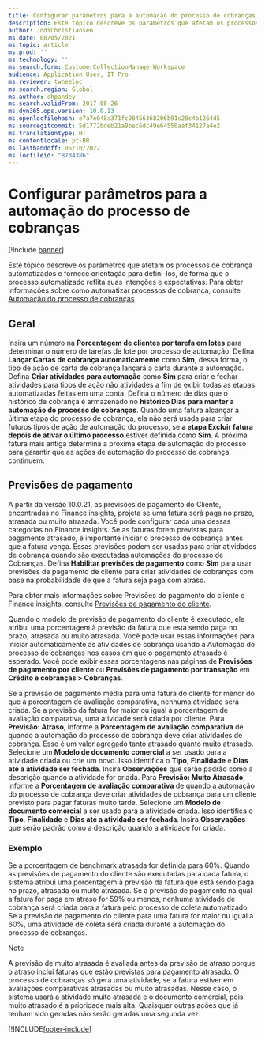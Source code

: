 ```yaml
---
title: Configurar parâmetros para a automação do processo de cobranças
description: Este tópico descreve os parâmetros que afetam os processos de cobrança automatizados e fornece orientação para defini-los, de forma que o processo automatizado reflita suas intenções e expectativas.
author: JodiChristiansen
ms.date: 08/05/2021
ms.topic: article
ms.prod: ''
ms.technology: ''
ms.search.form: CustomerCollectionManagerWorkspace
audience: Application User, IT Pro
ms.reviewer: twheeloc
ms.search.region: Global
ms.author: shpandey
ms.search.validFrom: 2017-08-26
ms.dyn365.ops.version: 10.0.13
ms.openlocfilehash: e7a7e048a371fc90456368206b91c29c4b1264d5
ms.sourcegitcommit: 5d1772bdeb21a9bec6dc49e64550aaf34127a4e2
ms.translationtype: HT
ms.contentlocale: pt-BR
ms.lasthandoff: 05/10/2022
ms.locfileid: "8734386"
---
```

# <a name="configure-parameters-for-collection-process-automation"></a>Configurar parâmetros para a automação do processo de cobranças

[!include [banner](../includes/banner.md)]

Este tópico descreve os parâmetros que afetam os processos de cobrança automatizados e fornece orientação para defini-los, de forma que o processo automatizado reflita suas intenções e expectativas. Para obter informações sobre como automatizar processos de cobrança, consulte [Automação do processo de cobranças](collections-process-automate.md).

## <a name="general"></a>Geral
Insira um número na **Porcentagem de clientes por tarefa em lotes** para determinar o número de tarefas de lote por processo de automação. Defina **Lançar Cartas de cobrança automaticamente** como **Sim**, dessa forma, o tipo de ação de carta de cobrança lançará a carta durante a automação. Defina **Criar atividades para automação** como **Sim** para criar e fechar atividades para tipos de ação não atividades a fim de exibir todas as etapas automatizadas feitas em uma conta. Defina o número de dias que o histórico de cobrança é armazenado no **histórico Dias para manter a automação do processo de cobranças**. Quando uma fatura alcançar a última etapa do processo de cobrança, ela não será usada para criar futuros tipos de ação de automação do processo, se **a etapa Excluir fatura depois de ativar o último processo** estiver definida como **Sim**. A próxima fatura mais antiga determina a próxima etapa de automação do processo para garantir que as ações de automação do processo de cobrança continuem. 

## <a name="payment-predictions"></a>Previsões de pagamento
A partir da versão 10.0.21, as previsões de pagamento do Cliente, encontradas no Finance insights, projeta se uma fatura será paga no prazo, atrasada ou muito atrasada. Você pode configurar cada uma dessas categorias no Finance insights. Se as faturas forem previstas para pagamento atrasado, é importante iniciar o processo de cobrança antes que a fatura vença. Essas previsões podem ser usadas para criar atividades de cobrança quando são executadas automações do processo de Cobranças. Defina **Habilitar previsões de pagamento** como **Sim** para usar previsões de pagamento de cliente para criar atividades de cobranças com base na probabilidade de que a fatura seja paga com atraso. 

Para obter mais informações sobre Previsões de pagamento do cliente e Finance insights, consulte [Previsões de pagamento do cliente](payment-insights-overview.md).

Quando o modelo de previsão de pagamento do cliente é executado, ele atribui uma porcentagem à previsão da fatura que está sendo paga no prazo, atrasada ou muito atrasada. Você pode usar essas informações para iniciar automaticamente as atividades de cobrança usando a Automação do processo de cobranças nos casos em que o pagamento atrasado é esperado. Você pode exibir essas porcentagens nas páginas de **Previsões de pagamento por cliente** ou **Previsões de pagamento por transação** em **Crédito e cobranças > Cobranças**. 

Se a previsão de pagamento média para uma fatura do cliente for menor do que a porcentagem de avaliação comparativa, nenhuma atividade será criada. Se a previsão da fatura for maior ou igual à porcentagem de avaliação comparativa, uma atividade será criada por cliente. Para **Previsão: Atraso**, informe a **Porcentagem de avaliação comparativa** de quando a automação do processo de cobrança deve criar atividades de cobrança. Esse é um valor agregado tanto atrasado quanto muito atrasado. Selecione um **Modelo de documento comercial** a ser usado para a atividade criada ou crie um novo. Isso identifica o **Tipo**, **Finalidade** e **Dias até a atividade ser fechada**. Insira **Observações** que serão padrão como a descrição quando a atividade for criada. Para **Previsão: Muito Atrasado**, informe a **Porcentagem de avaliação comparativa** de quando a automação do processo de cobrança deve criar atividades de cobrança para um cliente previsto para pagar faturas muito tarde. Selecione um **Modelo de documento comercial** a ser usado para a atividade criada. Isso identifica o **Tipo**, **Finalidade** e **Dias até a atividade ser fechada**. Insira **Observações** que serão padrão como a descrição quando a atividade for criada. 

### <a name="example"></a>Exemplo
Se a porcentagem de benchmark atrasada for definida para 60%. Quando as previsões de pagamento do cliente são executadas para cada fatura, o sistema atribui uma porcentagem à previsão da fatura que está sendo paga no prazo, atrasada ou muito atrasada. Se a previsão de pagamento na qual a fatura for paga em atraso for 59% ou menos, nenhuma atividade de cobrança será criada para a fatura pelo processo de coleta automatizado. Se a previsão de pagamento do cliente para uma fatura for maior ou igual a 60%, uma atividade de coleta será criada durante a automação do processo de cobranças. 

> [!NOTE]
> A previsão de muito atrasada é avaliada antes da previsão de atraso porque o atraso inclui faturas que estão previstas para pagamento atrasado. O processo de cobranças só gera uma atividade, se a fatura estiver em avaliações comparativas atrasadas ou muito atrasadas. Nesse caso, o sistema usará a atividade muito atrasada e o documento comercial, pois muito atrasado é a prioridade mais alta. Quaisquer outras ações que já tenham sido geradas não serão geradas uma segunda vez.

[!INCLUDE[footer-include](../../includes/footer-banner.md)]
